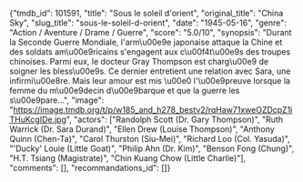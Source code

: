 {"tmdb_id": 101591, "title": "Sous le soleil d'orient", "original_title": "China Sky", "slug_title": "sous-le-soleil-d-orient", "date": "1945-05-16", "genre": "Action / Aventure / Drame / Guerre", "score": "5.0/10", "synopsis": "Durant la Seconde Guerre Mondiale, l'arm\u00e9e japonaise attaque la Chine et des soldats am\u00e9ricains s'engagent aux c\u00f4t\u00e9s des troupes chinoises. Parmi eux, le docteur Gray Thompson est charg\u00e9 de soigner les bless\u00e9s. Ce dernier entretient une relation avec Sara, une infirmi\u00e8re. Mais leur amour est mis \u00e0 l'\u00e9preuve lorsque la femme du m\u00e9decin d\u00e9barque et que la guerre les s\u00e9pare...", "image": "https://image.tmdb.org/t/p/w185_and_h278_bestv2/rqHaw71xweOZDcpZ1iTHuKcgIDe.jpg", "actors": ["Randolph Scott (Dr. Gary Thompson)", "Ruth Warrick (Dr. Sara Durand)", "Ellen Drew (Louise Thompson)", "Anthony Quinn (Chen-Ta)", "Carol Thurston (Siu-Mei)", "Richard Loo (Col. Yasuda)", "'Ducky' Louie (Little Goat)", "Philip Ahn (Dr. Kim)", "Benson Fong (Chung)", "H.T. Tsiang (Magistrate)", "Chin Kuang Chow (Little Charlie)"], "comments": [], "recommandations_id": []}
